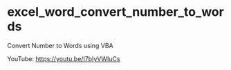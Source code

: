 # excel_word_convert_number_to_words
Convert Number to Words using VBA

YouTube:
https://youtu.be/I7bIyVWIuCs
